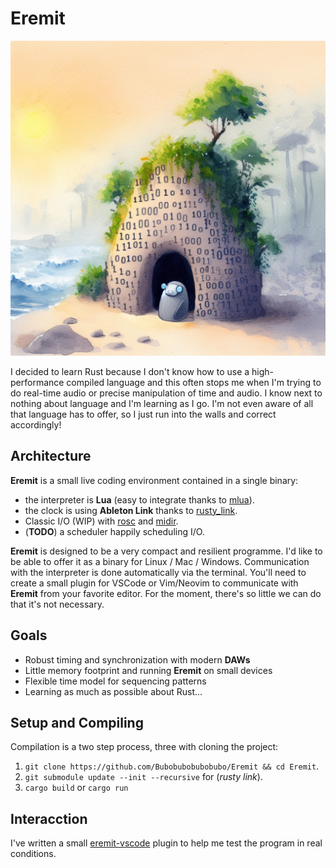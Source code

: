 # Eremit

![eremit logo](eremit_logo.jpeg)

I decided to learn Rust because I don't know how to use a high-performance compiled language and this often stops me when I'm trying to do real-time audio or precise manipulation of time and audio. I know next to nothing about language and I'm learning as I go. I'm not even aware of all that language has to offer, so I just run into the walls and correct accordingly!

## Architecture

**Eremit** is a small live coding environment contained in a single binary:
- the interpreter is **Lua** (easy to integrate thanks to [mlua](https://github.com/khvzak/mlua)).
- the clock is using **Ableton Link** thanks to [rusty_link](https://github.com/anzbert/rusty_link).
- Classic I/O (WIP) with [rosc](https://github.com/klingtnet/rosc) and [midir](https://github.com/Boddlnagg/midir).
- (**TODO**) a scheduler happily scheduling I/O.

**Eremit** is designed to be a very compact and resilient programme. I'd like to be able to offer it as a binary for Linux / Mac / Windows. Communication with the interpreter is done automatically via the terminal. You'll need to create a small plugin for VSCode or Vim/Neovim to communicate with **Eremit** from your favorite editor. For the moment, there's so little we can do that it's not necessary. 

## Goals

- Robust timing and synchronization with modern **DAWs**
- Little memory footprint and running **Eremit** on small devices
- Flexible time model for sequencing patterns
- Learning as much as possible about Rust...

## Setup and Compiling

Compilation is a two step process, three with cloning the project:
1) `git clone https://github.com/Bubobubobubobubo/Eremit && cd Eremit`.
2) `git submodule update --init --recursive` for (_rusty link_).
3) `cargo build` or `cargo run`

## Interacction

I've written a small [eremit-vscode](https://github.com/Bubobubobubobubo/eremit-vscode) plugin to help me test the program in real conditions.
